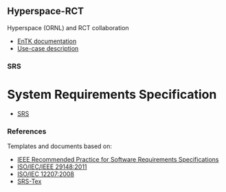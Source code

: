## Hyperspace-RCT
Hyperspace (ORNL) and RCT collaboration 

* [EnTK documentation](http://radicalentk.readthedocs.io/en/latest/)
* [Use-case description](https://docs.google.com/document/d/1XFgg4rlh7Y2nckH0fkiZTxfauadZn_zSn3sh51kNyKE/edit#)

### SRS 

# System Requirements Specification

* [SRS](https://github.com/jdakka/htbac/blob/master/docs/requirements/protocols/srs_main.tex)

### References 

Templates and documents based on:

* [IEEE Recommended Practice for Software Requirements Specifications](http://ieeexplore.ieee.org.proxy.libraries.rutgers.edu/document/720574/)
* [ISO/IEC/IEEE 29148:2011](https://www.iso.org/standard/45171.html)
* [ISO/IEC 12207:2008](https://www.iso.org/standard/43447.html)
* [SRS-Tex](https://github.com/jpeisenbarth/SRS-Tex)







